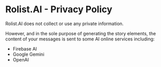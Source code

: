 # Rolist.AI - Privacy Policy

Rolist.AI does not collect or use any private information.

However, and in the sole purpose of generating the story elements, the content of your messages is sent to some AI online services including:
- Firebase AI
- Google Gemini
- OpenAI
